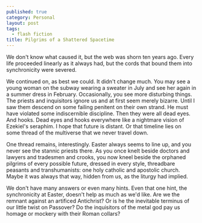 ```yaml
---
published: true
category: Personal
layout: post
tags:
  - flash fiction 
title: Pilgrims of a Shattered Spacetime 
---
```


We don't know what caused it, but the web was shorn ten years ago. Every life proceeded linearly as it always had, but the cords that bound them into synchronicity were severed. 

We continued on, as best we could. It didn't change much. You may see a young woman on the subway wearing a sweater in July and see her again in a summer dress in February. Occasionally, you see more disturbing things. The priests and inquisitors ignore us and at first seem merely bizarre. Until I saw them descend on some failing penitent on their own strand. He must have violated some indiscernible discipline. Then they were all dead eyes. And hooks. Dead eyes and hooks everywhere like a nightmare vision of Ezekiel's seraphim. I hope that future is distant. Or that timeline lies on some thread of the multiverse that we never travel down. 

<!-- more -->

One thread remains, interestingly. Easter always seems to line up, and you never see the stannic priests there. As you once knelt beside doctors and lawyers and tradesmen and crooks, you now kneel beside the orphaned pilgrims of every possible future, dressed in every style, threadbare peasants and transhumanists: one holy catholic and apostolic church. Maybe it was always that way, hidden from us, as the liturgy had implied.

We don't have many answers or even many hints. Even that one hint, the synchronicity at Easter, doesn't help as much as we'd like. Are we the remnant against an artificed Antichrist? Or is he the inevitable terminus of our little twist on Passover? Do the inquisitors of the metal god pay us homage or mockery with their Roman collars?




